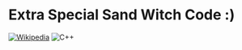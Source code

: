 # Extra Special Sand Witch Code :)
[![Wikipedia](https://img.shields.io/badge/Wikipedia-%23000000.svg?style=for-the-badge&logo=wikipedia&logoColor=white)](https://en.wikipedia.org/wiki/C%2B%2B) ![C++](https://img.shields.io/badge/c++-%2300599C.svg?style=for-the-badge&logo=c%2B%2B&logoColor=white)

